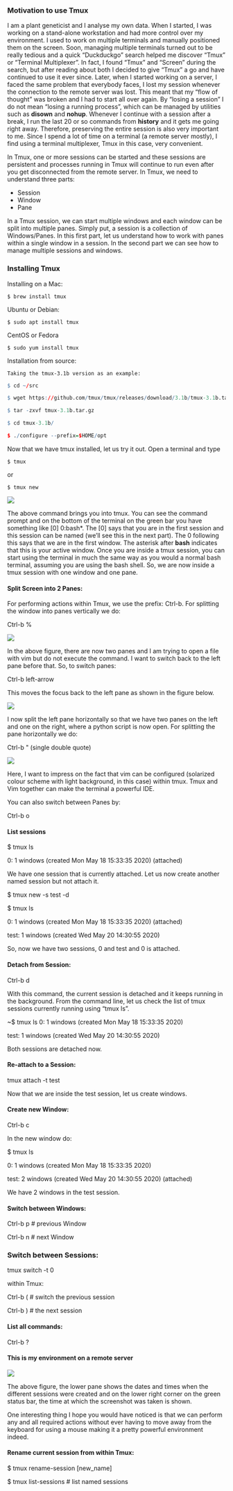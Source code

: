 ### Motivation to use Tmux

I am a plant geneticist and I analyse my own data. When I started, I was
working on a stand-alone workstation and had more control over my
environment. I used to work on multiple terminals and manually
positioned them on the screen. Soon, managing multiple terminals turned
out to be really tedious and a quick “Duckduckgo” search helped me
discover “Tmux” or “Terminal Multiplexer”. In fact, I found “Tmux” and
“Screen” during the search, but after reading about both I decided to
give “Tmux” a go and have continued to use it ever since. Later, when I
started working on a server, I faced the same problem that everybody
faces, I lost my session whenever the connection to the remote server
was lost. This meant that my “flow of thought” was broken and I had to
start all over again. By “losing a session” I do not mean “losing a
running process”, which can be managed by utilities such as **disown**
and **nohup**. Whenever I continue with a session after a break, I run
the last 20 or so commands from **history** and it gets me going right
away. Therefore, preserving the entire session is also very important to
me. Since I spend a lot of time on a terminal (a remote server mostly),
I find using a terminal multiplexer, Tmux in this case, very convenient.

In Tmux, one or more sessions can be started and these sessions are
persistent and processes running in Tmux will continue to run even after
you get disconnected from the remote server. In Tmux, we need to
understand three parts:

-   Session
-   Window
-   Pane

In a Tmux session, we can start multiple windows and each window can be
split into multiple panes. Simply put, a session is a collection of
Windows/Panes. In this first part, let us understand how to work with
panes within a single window in a session. In the second part we can see
how to manage multiple sessions and windows.

### Installing Tmux

Installing on a Mac:
```
$ brew install tmux
```
Ubuntu or Debian:
```
$ sudo apt install tmux
```
CentOS or Fedora
```
$ sudo yum install tmux
```
Installation from source:
```
Taking the tmux-3.1b version as an example:
```

``` r
$ cd ~/src

$ wget https://github.com/tmux/tmux/releases/download/3.1b/tmux-3.1b.tar.gz

$ tar -zxvf tmux-3.1b.tar.gz

$ cd tmux-3.1b/

$ ./configure --prefix=$HOME/opt
```

Now that we have tmux installed, let us try it out. Open a terminal and
type
```
$ tmux
```
or
```
$ tmux new
```
![](images/0tmux.png)

The above command brings you into tmux. You can see the command prompt
and on the bottom of the terminal on the green bar you have something
like \[0\] 0:bash\*. The \[0\] says that you are in the first session
and this session can be named (we’ll see this in the next part). The 0
following this says that we are in the first window. The asterisk after
**bash** indicates that this is your active window. Once you are inside
a tmux session, you can start using the terminal in much the same way as
you would a normal bash terminal, assuming you are using the bash shell.
So, we are now inside a tmux session with one window and one pane.

#### Split Screen into 2 Panes:

For performing actions within Tmux, we use the prefix: Ctrl-b. For
splitting the window into panes vertically we do:

Ctrl-b %

![](images/1tmux.png)

In the above figure, there are now two panes and I am trying to open a
file with vim but do not execute the command. I want to switch back to
the left pane before that. So, to switch panes:

Ctrl-b left-arrow

This moves the focus back to the left pane as shown in the figure below.

![](images/2tmux.png)

I now split the left pane horizontally so that we have two panes on the
left and one on the right, where a python script is now open. For
splitting the pane horizontally we do:

Ctrl-b " (single double quote)

![](images/3tmux_3panes.png)

Here, I want to impress on the fact that vim can be configured
(solarized colour scheme with light background, in this case) within
tmux. Tmux and Vim together can make the terminal a powerful IDE.

You can also switch between Panes by:

Ctrl-b o

#### List sessions

$ tmux ls

0: 1 windows (created Mon May 18 15:33:35 2020) (attached)

We have one session that is currently attached. Let us now create
another named session but not attach it.

$ tmux new -s test -d

$ tmux ls

0: 1 windows (created Mon May 18 15:33:35 2020) (attached)

test: 1 windows (created Wed May 20 14:30:55 2020)

So, now we have two sessions, 0 and test and 0 is attached.

#### Detach from Session:

Ctrl-b d

With this command, the current session is detached and it keeps running
in the background. From the command line, let us check the list of tmux
sessions currently running using “tmux ls”.

\~$ tmux ls 0: 1 windows (created Mon May 18 15:33:35 2020)

test: 1 windows (created Wed May 20 14:30:55 2020)

Both sessions are detached now.

#### Re-attach to a Session:

tmux attach -t test

Now that we are inside the test session, let us create windows.

#### Create new Window:

Ctrl-b c

In the new window do:

$ tmux ls

0: 1 windows (created Mon May 18 15:33:35 2020)

test: 2 windows (created Wed May 20 14:30:55 2020) (attached)

We have 2 windows in the test session.

#### Switch between Windows:

Ctrl-b p \# previous Window

Ctrl-b n \# next Window

### Switch between Sessions:

tmux switch -t 0

within Tmux:

Ctrl-b ( \# switch the previous session

Ctrl-b ) \# the next session

#### List all commands:

Ctrl-b ?

#### This is my environment on a remote server

![](images/4tmux_server.png)

The above figure, the lower pane shows the dates and times when the
different sessions were created and on the lower right corner on the
green status bar, the time at which the screenshot was taken is shown.

One interesting thing I hope you would have noticed is that we can
perform any and all required actions without ever having to move away
from the keyboard for using a mouse making it a pretty powerful
environment indeed.

#### Rename current session from within Tmux:

$ tmux rename-session \[new\_name\]

$ tmux list-sessions \# list named sessions
